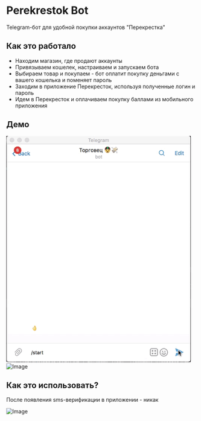 # Perekrestok Bot
Telegram-бот для удобной покупки аккаунтов "Перекрестка"

## Как это работало
* Находим магазин, где продают аккаунты
* Привязываем кошелек, настраиваем и запускаем бота
* Выбираем товар и покупаем - бот оплатит покупку деньгами с вашего кошелька и поменяет пароль
* Заходим в приложение Перекресток, используя полученные логин и пароль
* Идем в Перекресток и оплачиваем покупку баллами из мобильного приложения

## Демо
![Demo](demo.gif)
![Image](http://savepic.net/9120465.jpg)

## Как это использовать?
После появления sms-верификации в приложении - никак

![Image](http://savepic.net/9169616.png)
